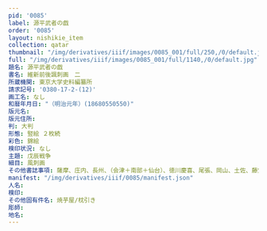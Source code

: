 ```yaml
---
pid: '0085'
label: 源平武者の戯
order: '0085'
layout: nishikie_item
collection: qatar
thumbnail: "/img/derivatives/iiif/images/0085_001/full/250,/0/default.jpg"
full: "/img/derivatives/iiif/images/0085_001/full/1140,/0/default.jpg"
題名: 源平武者の戯
書名: 維新前後諷刺画　二
所蔵機関: 東京大学史料編纂所
請求記号: '0380-17-2-(12)'
画工名: なし
和暦年月日: "（明治元年）(18680550550)"
版元名: 
版元住所: 
判: 大判
形態: 竪絵 ２枚続
彩色: 錦絵
検印状況: なし
主題: 戊辰戦争
細目: 風刺画
その他書誌事項: 薩摩、庄内、長州、（会津＋南部＋仙台）、徳川慶喜、尾張、岡山、土佐、藤堂
manifest: "/img/derivatives/iiif/0085/manifest.json"
人名: 
検印: 
その他固有件名: 焼芋屋/枕引き
彫師: 
地名: 
---
```

